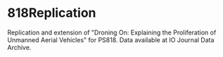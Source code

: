 # 818Replication
Replication and extension of "Droning On: Explaining the Proliferation of Unmanned Aerial Vehicles" for PS818. Data available at IO Journal Data Archive.
